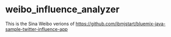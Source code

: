 weibo_influence_analyzer
========================
This is the Sina Weibo verions of https://github.com/ibmjstart/bluemix-java-sample-twitter-influence-app


